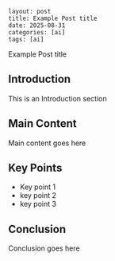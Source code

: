 ```
layout: post
title: Example Post title
date: 2025-08-31
categories: [ai]
tags: [ai]
```

Example Post title

## Introduction

This is an Introduction section

## Main Content
Main content goes here

## Key Points
- Key point 1
- key point 2
- key point 3

## Conclusion
Conclusion goes here

